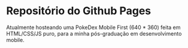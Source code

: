 # Repositório do Github Pages

Atualmente hosteando uma PokeDex Mobile First (640 * 360) feita em HTML/CSS/JS puro, para a minha pós-graduação em desenvolvimento mobile.
